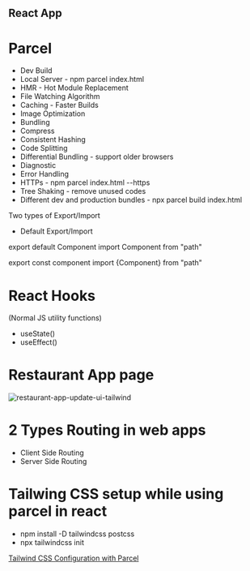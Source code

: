 ## React App

# Parcel
- Dev Build
- Local Server - npm parcel index.html
- HMR - Hot Module Replacement
- File Watching Algorithm
- Caching - Faster Builds
- Image Optimization
- Bundling
- Compress
- Consistent Hashing
- Code Splitting
- Differential Bundling - support older browsers
- Diagnostic
- Error Handling
- HTTPs - npm parcel index.html --https
- Tree Shaking - remove unused codes
- Different dev and production bundles - npx parcel build index.html

Two types of Export/Import

- Default Export/Import

export default Component
import Component from "path"

export const component
import {Component} from "path"

# React Hooks

(Normal JS utility functions)

- useState()
- useEffect()

# Restaurant App page

![restaurant-app-update-ui-tailwind](https://github.com/devashishkumar/reactapp/assets/65059534/e9ca0d04-f381-47c8-8d50-b2382377db76)

# 2 Types Routing in web apps

- Client Side Routing
- Server Side Routing

# Tailwing CSS setup while using parcel in react

- npm install -D tailwindcss postcss
- npx tailwindcss init

[Tailwind CSS Configuration with Parcel](https://tailwindcss.com/docs/guides/parcel)
